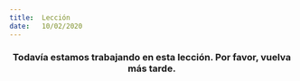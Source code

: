 ```yaml
---
title:  Lección
date:   10/02/2020
---
```


### <center>Todavía estamos trabajando en esta lección. Por favor, vuelva más tarde.</center>